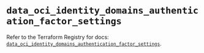 # `data_oci_identity_domains_authentication_factor_settings`

Refer to the Terraform Registry for docs: [`data_oci_identity_domains_authentication_factor_settings`](https://registry.terraform.io/providers/oracle/oci/7.19.0/docs/data-sources/identity_domains_authentication_factor_settings).

